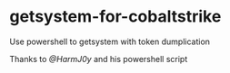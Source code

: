 # getsystem-for-cobaltstrike
Use powershell to getsystem with token dumplication   

Thanks to *@HarmJ0y* and his powershell script
